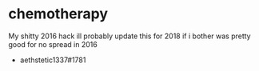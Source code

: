 # chemotherapy

My shitty 2016 hack ill probably update this for 2018 if i bother was pretty good for no spread in 2016 

* aethstetic1337#1781
